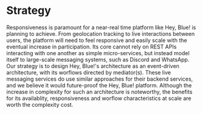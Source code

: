 # Strategy

Responsiveness is paramount for a near-real time platform like Hey, Blue! is planning to achieve. From geolocation tracking to live interactions between users, the platform will need to feel responsive and easily scale with the eventual increase in participation. Its core cannot rely on REST APIs interacting with one another as simple micro-services, but instead model itself to large-scale messaging systems, such as Discord and WhatsApp. Our strategy is to design Hey, Blue!'s architecture as an event-driven architecture, with its worflows directed by mediator(s). These live messaging services do use similar approaches for their backend services, and we believe it would future-proof the Hey, Blue! platform. Although the increase in complexity for such an architecture is noteworthy, the benefits for its availablity, responsiveness and worflow characteristics at scale are worth the complexity cost.